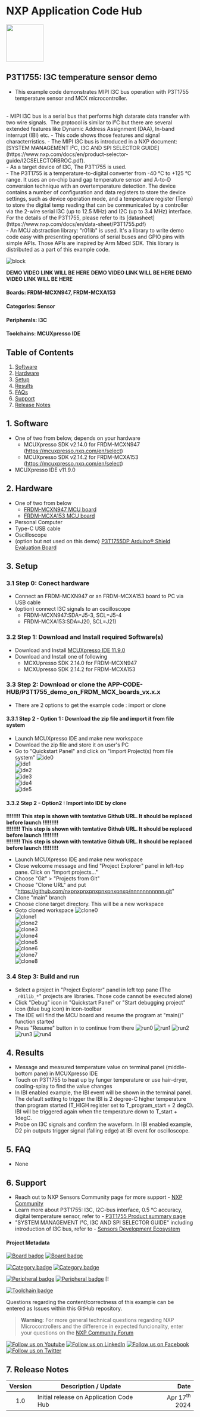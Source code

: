 # NXP Application Code Hub
[<img src="https://mcuxpresso.nxp.com/static/icon/nxp-logo-color.svg" width="100"/>](https://www.nxp.com)

## P3T1755: I3C temperature sensor demo

- This example code demonstrates MIPI I3C bus operation with P3T1755 temperature sensor and MCX microcontroller.  
<br />
- MIPI I3C bus is a serial bus that performs high datarate data transfer with two wire signals. 
The prptocol is similar to I²C but there are several extended features like Dynamic Address Assignment (DAA), In-band interrupt (IBI) etc.  
  - This code shows those features and signal characterristics.  
  - The MIPI I3C bus is introduced in a NXP document: [SYSTEM MANAGEMENT I²C, I3C AND SPI SELECTOR GUIDE](https://www.nxp.com/docs/en/product-selector-guide/I2CSELECTORBROC.pdf). 
<br />
- As a target device of I3C, The P3T1755 is used. 
<br />
- The P3T1755 is a temperature-to-digital converter from -40 °C to +125 °C range. It uses an on-chip band gap temperature sensor and A-to-D conversion technique with
an overtemperature detection. The device contains a number of configuration and data registers to store the device settings, such as device operation mode, and a temperature register (Temp) to store the digital temp reading that can be communicated by a controller via the 2-wire serial I3C (up to 12.5 MHz) and I2C (up to 3.4 MHz) interface. 
For the details of the P3T1755, please refer to its [datasheet](https://www.nxp.com/docs/en/data-sheet/P3T1755.pdf)
<br />
- An MCU abstraction library: "r01lib" is used. It's a library to write demo code easy with presenting operations of serial buses and GPIO pins with simple APIs. Those APIs are inspired by Arm Mbed SDK. This library is distributed as a part of this example code. 
<br />

![block](https://github.com/teddokano/additional_files/blob/main/r01projects-p3t1755/block.png)

**DEMO VIDEO LINK WILL BE HERE**
**DEMO VIDEO LINK WILL BE HERE**
**DEMO VIDEO LINK WILL BE HERE**

#### Boards: FRDM-MCXN947, FRDM-MCXA153
#### Categories: Sensor
#### Peripherals: I3C
#### Toolchains: MCUXpresso IDE

## Table of Contents
1. [Software](#step1)
2. [Hardware](#step2)
3. [Setup](#step3)
4. [Results](#step4)
5. [FAQs](#step5) 
6. [Support](#step6)
7. [Release Notes](#step7)



## 1. Software<a name="step1"></a>
- One of two from below, depends on your hardware
  - MCUXpresso SDK v2.14.0 for FRDM-MCXN947 (https://mcuxpresso.nxp.com/en/select)
  - MCUXpresso SDK v2.14.2 for FRDM-MCXA153 (https://mcuxpresso.nxp.com/en/select)
- MCUXpresso IDE v11.9.0

## 2. Hardware<a name="step2"></a>
- One of two from below
  - [FRDM-MCXN947 MCU board](https://www.nxp.com/design/design-center/development-boards/general-purpose-mcus/frdm-development-board-for-mcx-n94-n54-mcus:FRDM-MCXN947)
  - [FRDM-MCXA153 MCU board](https://www.nxp.com/design/design-center/development-boards/general-purpose-mcus/frdm-development-board-for-mcx-a14x-a15x-mcus:FRDM-MCXA153)
- Personal Computer
- Type-C USB cable
- Oscilloscope
- (option but not used on this demo) [P3T1755DP Arduino® Shield Evaluation Board](https://www.nxp.com/design/design-center/development-boards/analog-toolbox/arduino-shields-solutions/p3t1755dp-arduino-shield-evaluation-board:P3T1755DP-ARD)

## 3. Setup<a name="step3"></a>

### 3.1 Step 0: Conect hardware
- Connect an FRDM-MCXN947 or an FRDM-MCXA153 board to PC via USB cable
- (option) connect I3C signals to an oscilloscope
  - FRDM-MCXN947:SDA=J5-3, SCL=J5-4
  - FRDM-MCXA153:SDA=J20, SCL=J21)

### 3.2 Step 1: Download and Install required Software(s)
- Download and Install [MCUXpresso IDE 11.9.0](https://www.nxp.com/design/design-center/software/development-software/mcuxpresso-software-and-tools-/mcuxpresso-integrated-development-environment-ide:MCUXpresso-IDE)
- Download and Install one of following
  - MCXUpresso SDK 2.14.0 for FRDM-MCXN947
  - MCXUpresso SDK 2.14.2 for FRDM-MCXA153

### 3.3 Step 2: Download or clone the APP-CODE-HUB/P3T1755_demo_on_FRDM_MCX_boards_vx.x.x
- There are 2 options to get the example code : import or clone

#### 3.3.1 Step 2 - Option 1 : Download the zip file and import it from file system
- Launch MCUXpresso IDE and make new workspace
- Download the zip file and store it on user's PC
- Go to "Quickstart Panel" and click on "Import Project(s) from file system"
![ide0](https://github.com/teddokano/additional_files/blob/main/r01projects-p3t1755/ide0.png)  
![ide1](https://github.com/teddokano/additional_files/blob/main/r01projects-p3t1755/ide1.png)  
![ide2](https://github.com/teddokano/additional_files/blob/main/r01projects-p3t1755/ide2.png)  
![ide3](https://github.com/teddokano/additional_files/blob/main/r01projects-p3t1755/ide3.png)  
![ide4](https://github.com/teddokano/additional_files/blob/main/r01projects-p3t1755/ide4.png)  
![ide5](https://github.com/teddokano/additional_files/blob/main/r01projects-p3t1755/ide5.png)  

#### 3.3.2 Step 2 - Option2 : Import into IDE by clone
**!!!!!!!! This step is shown with temtative Github URL. It should be replaced before launch !!!!!!!!!**  
**!!!!!!!! This step is shown with temtative Github URL. It should be replaced before launch !!!!!!!!!**  
**!!!!!!!! This step is shown with temtative Github URL. It should be replaced before launch !!!!!!!!!**  

- Launch MCUXpresso IDE and make new workspace
- Close welcome message and find "Project Explorer" panel in left-top pane. Click on "Import projects..."
- Choose "Git" > "Projects from Git"
- Choose "Clone URL" and put "https://github.com/nxpnxpnxpnxpnxpnxpnxp/nnnnnnnnnnn.git"
- Clone "main" branch
- Choose clone target directory. This will be a new workspace
- Goto cloned workspace
![clone0](https://github.com/teddokano/additional_files/blob/main/r01projects-p3t1755/clone0.png)  
![clone1](https://github.com/teddokano/additional_files/blob/main/r01projects-p3t1755/clone1.png)  
![clone2](https://github.com/teddokano/additional_files/blob/main/r01projects-p3t1755/clone2.png)  
![clone3](https://github.com/teddokano/additional_files/blob/main/r01projects-p3t1755/clone3.png)  
![clone4](https://github.com/teddokano/additional_files/blob/main/r01projects-p3t1755/clone4.png)  
![clone5](https://github.com/teddokano/additional_files/blob/main/r01projects-p3t1755/clone5.png)  
![clone6](https://github.com/teddokano/additional_files/blob/main/r01projects-p3t1755/clone6.png)  
![clone7](https://github.com/teddokano/additional_files/blob/main/r01projects-p3t1755/clone7.png)  
![clone8](https://github.com/teddokano/additional_files/blob/main/r01projects-p3t1755/clone8.png)  

### 3.4 Step 3: Build and run
- Select a project in "Project Explorer" panel in left top pane (The `_r01lib_*`" projects are libraries. Those code cannot be executed alone)
- Click "Debug" icon in "Quickstart Panel" or "Start debugging project" icon (blue bug icon) in icon-toolbar
- The IDE will find the MCU board and resume the program at "main()" function started
- Press "Resume" button in to continue from there
![run0](https://github.com/teddokano/additional_files/blob/main/r01projects-p3t1755/run0.png) 
![run1](https://github.com/teddokano/additional_files/blob/main/r01projects-p3t1755/run1.png) 
![run2](https://github.com/teddokano/additional_files/blob/main/r01projects-p3t1755/run2.png) 
![run3](https://github.com/teddokano/additional_files/blob/main/r01projects-p3t1755/run3.png) 
![run4](https://github.com/teddokano/additional_files/blob/main/r01projects-p3t1755/run4.png) 

## 4. Results<a name="step4"></a>
- Message and measured temperature value on terminal panel (middle-bottom pane) in MCUXpresso IDE
- Touch on P3T1755 to heat up by funger temperature or use hair-dryer, cooling-splay to find the value changes
- In IBI enabled example, the IBI event will be shown in the terminal panel. The default setting to trigger the IBI is 2 degree-C higher temperature than program started (T_HIGH register set to T_program_start + 2 degC). IBI will be triggered again when the temperature down to T_start + 1degC. 
- Probe on I3C signals and confirm the waveform. In IBI enabled example, D2 pin outputs trigger signal (falling edge) at IBI event for oscilloscope. 

## 5. FAQ<a name="step5"></a>
- None

## 6. Support<a name="step5"></a>
- Reach out to NXP Sensors Community page for more support - [NXP Community](https://community.nxp.com)
- Learn more about P3T1755: I3C, I2C-bus interface, 0.5 °C accuracy, digital temperature sensor, refer to - [P3T1755 Product summary page](https://www.nxp.com/products/sensors/i3c-ic-digital-temp-sensors/i3c-ic-bus-0-5-c-accurate-digital-temperature-sensor:P3T1755DP)
- "SYSTEM MANAGEMENT I²C, I3C AND SPI SELECTOR GUIDE" including introduction of I3C bus, refer to - [Sensors Development Ecosystem](https://www.nxp.com/docs/en/product-selector-guide/I2CSELECTORBROC.pdf)



#### Project Metadata
<!----- Boards ----->
[![Board badge](https://img.shields.io/badge/Board-FRDM&ndash;MCXN947-blue)](https://github.com/search?q=org%3Anxp-appcodehub+FRDM-MCXN947+in%3Areadme&type=Repositories) [![Board badge](https://img.shields.io/badge/Board-FRDM&ndash;MCXA153-blue)](https://github.com/search?q=org%3Anxp-appcodehub+FRDM-MCXA153+in%3Areadme&type=Repositories)

<!----- Categories ----->
[![Category badge](https://img.shields.io/badge/Category-SENSOR-yellowgreen)](https://github.com/search?q=org%3Anxp-appcodehub+sensor+in%3Areadme&type=Repositories) [![Category badge](https://img.shields.io/badge/Category-LOW%20POWER-yellowgreen)](https://github.com/search?q=org%3Anxp-appcodehub+low_power+in%3Areadme&type=Repositories)

<!----- Peripherals ----->
[![Peripheral badge](https://img.shields.io/badge/Peripheral-I3C-yellow)](https://github.com/search?q=org%3Anxp-appcodehub+i3c+in%3Areadme&type=Repositories) [![Peripheral badge](https://img.shields.io/badge/Peripheral-SENSOR-yellow)](https://github.com/search?q=org%3Anxp-appcodehub+sensor+in%3Areadme&type=Repositories) [!

<!----- Toolchains ----->
[![Toolchain badge](https://img.shields.io/badge/Toolchain-MCUXPRESSO%20IDE-orange)](https://github.com/search?q=org%3Anxp-appcodehub+mcux+in%3Areadme&type=Repositories)

Questions regarding the content/correctness of this example can be entered as Issues within this GitHub repository.

>**Warning**: For more general technical questions regarding NXP Microcontrollers and the difference in expected funcionality, enter your questions on the [NXP Community Forum](https://community.nxp.com/)

[![Follow us on Youtube](https://img.shields.io/badge/Youtube-Follow%20us%20on%20Youtube-red.svg)](https://www.youtube.com/@NXP_Semiconductors)
[![Follow us on LinkedIn](https://img.shields.io/badge/LinkedIn-Follow%20us%20on%20LinkedIn-blue.svg)](https://www.linkedin.com/company/nxp-semiconductors)
[![Follow us on Facebook](https://img.shields.io/badge/Facebook-Follow%20us%20on%20Facebook-blue.svg)](https://www.facebook.com/nxpsemi/)
[![Follow us on Twitter](https://img.shields.io/badge/Twitter-Follow%20us%20on%20Twitter-white.svg)](https://twitter.com/NXP)

## 7. Release Notes<a name="step7"></a>
| Version | Description / Update                           | Date                        |
|:-------:|------------------------------------------------|----------------------------:|
| 1.0     | Initial release on Application Code Hub        | Apr 17<sup>th</sup> 2024 |



[def]: pics/block.png

